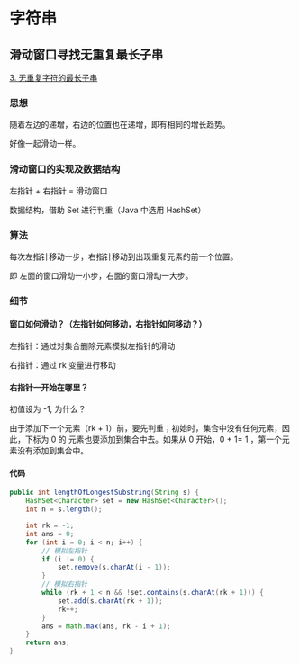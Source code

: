 # 字符串

## 滑动窗口寻找无重复最长子串

[3. 无重复字符的最长子串](https://leetcode-cn.com/problems/longest-substring-without-repeating-characters/)

### 思想

随着左边的递增，右边的位置也在递增，即有相同的增长趋势。

好像一起滑动一样。

### 滑动窗口的实现及数据结构

左指针 + 右指针 = 滑动窗口

数据结构，借助 Set 进行判重（Java 中选用 HashSet）

### 算法

每次左指针移动一步，右指针移动到出现重复元素的前一个位置。

即 左面的窗口滑动一小步，右面的窗口滑动一大步。

### 细节

#### 窗口如何滑动？（左指针如何移动，右指针如何移动？）

左指针：通过对集合删除元素模拟左指针的滑动

右指针：通过 rk 变量进行移动

#### 右指针一开始在哪里？

初值设为  -1, 为什么？

由于添加下一个元素（rk + 1）前，要先判重；初始时，集合中没有任何元素，因此，下标为 0 的 元素也要添加到集合中去。如果从 0 开始，0 + 1= 1 ，第一个元素没有添加到集合中。

#### 代码

```java
public int lengthOfLongestSubstring(String s) {
    HashSet<Character> set = new HashSet<Character>();
    int n = s.length();

    int rk = -1;
    int ans = 0;
    for (int i = 0; i < n; i++) {
        // 模拟左指针
        if (i != 0) {
            set.remove(s.charAt(i - 1));
        }
        // 模拟右指针
        while (rk + 1 < n && !set.contains(s.charAt(rk + 1))) {
            set.add(s.charAt(rk + 1));
            rk++;
        }
        ans = Math.max(ans, rk - i + 1);
    }
    return ans;
}
```





